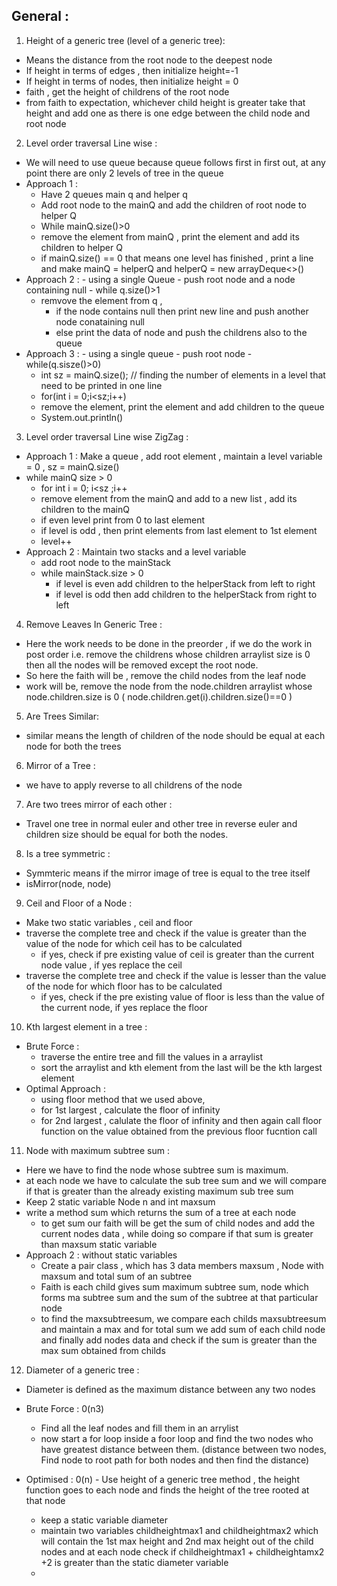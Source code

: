 ## General :
1. Height of a generic tree (level of a generic tree): 
  - Means the distance from the root node to the deepest node
  - If height in terms of edges , then initialize height=-1
  - If height in terms of nodes, then initialize height = 0
  - faith , get the height of childrens of the root node
  - from faith to expectation, whichever child height is greater take that height and add one as there is one edge between the child node and root node
2. Level order traversal Line wise : 
  - We will need to use queue because queue follows first in first out, at any point there are only 2 levels of tree in the queue
  - Approach 1 :
    -   Have 2 queues main q and helper q
    -   Add root node to the mainQ and add the children of root node to helper Q
    -   While mainQ.size()>0
      - remove the element from mainQ , print the element and add its children to helper Q
      - if mainQ.size() == 0 that means one level has finished , print a line and make mainQ = helperQ and helperQ = new arrayDeque<>()
   - Approach 2 :
    - using a single Queue
    - push root node and a node containing null 
    - while q.size()>1
      - remvove the element from q , 
        - if the node contains null then print new line and push another node conataining null
        - else print the data of node and push the childrens also to the queue
   - Approach 3 :
    - using a single queue
    - push root node
    - while(q.sisze()>0)
     - int sz = mainQ.size(); // finding the number of elements in a level that need to be printed in one line
     - for(int i = 0;i<sz;i++)
      - remove the element, print the element and add children to the queue      
     - System.out.println()
    
3. Level order traversal Line wise ZigZag :
  - Approach 1 : Make a queue , add root element , maintain a level variable = 0 , sz = mainQ.size()
  - while mainQ size > 0
    -  for int i = 0; i<sz ;i++
      - remove element from the mainQ and add to a new list  , add its children to the mainQ
     - if even level  print from 0 to last element
     - if level is odd , then print elements from last element to 1st element
     - level++
  - Approach 2 : Maintain two stacks and a level variable
    - add root node to the mainStack 
    - while mainStack.size > 0
      - if level is even add children to the helperStack from left to right
      - if level is odd then add children to the helperStack from right to left

4. Remove Leaves In Generic Tree :
  - Here the work needs to be done in the preorder , if we do the work in post order i.e. remove the childrens whose children arraylist size is 0 then all the nodes will be removed except the root node.
  - So here the faith will be , remove the child nodes from the leaf node
  - work will be, remove the node from the node.children arraylist whose node.children.size is 0 ( node.children.get(i).children.size()==0 )

5. Are Trees Similar:
  - similar means the length of children of the node should be equal at each node for both the trees

6. Mirror of a Tree :
  - we have to apply reverse to all childrens of the node

7. Are two trees mirror of each other : 
  -  Travel one tree in normal euler and other tree in reverse euler and children size should be equal for both the nodes.
 
8. Is a tree symmetric :
  - Symmteric means if the mirror image of tree is equal to the tree itself
  - isMirror(node, node)

9. Ceil and Floor of a Node :
  - Make two static variables , ceil and floor
  - traverse the complete tree and check if the value is greater than the value of the node for which ceil has to be calculated 
    - if yes, check if pre existing value of ceil is greater than the current node value , if yes replace the ceil
  - traverse the complete tree and check if the value is lesser than the value of the node for which floor has to be calculated
    - if yes, check if the pre existing value of floor is less than the value of the current node, if yes replace the floor

10. Kth largest element in a tree :
  - Brute Force :
    - traverse the entire tree and fill the values in a arraylist
    - sort the arraylist and kth element from the last will be the kth largest element
   - Optimal Approach :
     - using floor method that we used above,
      - for 1st largest , calculate the floor of infinity
      - for 2nd largest , calulate the floor of infinity and then again call floor function on the value obtained from the previous floor fucntion call

11. Node with maximum subtree sum :
  - Here we have to find the node whose subtree sum is maximum.
  - at each node we have to calculate the sub tree sum and we will compare if that is greater than the already existing maximum sub tree sum
  - Keep 2 static variable Node n and int maxsum
  - write a method sum which returns the sum of a tree at each node
    - to get sum our faith will be get the sum of child nodes and add the current nodes data , while doing so compare if that sum is greater than maxsum static variable
  - Approach 2 : without static variables
    - Create a pair class , which has 3 data members maxsum , Node with maxsum and total sum of an subtree
    - Faith is each child gives sum maximum subtree sum, node which forms ma subtree sum and the sum of the subtree at that particular node
    - to find the maxsubtreesum, we compare each childs maxsubtreesum and maintain a max and for total sum we add sum of each child node and finally add nodes data and check if the sum is greater than the max sum obtained from childs  
    

12. Diameter of a generic tree : 
  - Diameter is defined as the maximum distance between any two nodes
  - Brute Force : 0(n3)
    - Find all the leaf nodes and fill them in an arrylist
    - now start a for loop inside a foor loop and find the two nodes who have greatest distance between them. (distance between two nodes, Find node to root path for both nodes and then find the distance)
   
   - Optimised :  0(n)
    - Use height of a generic tree method , the height function goes to each node and finds the height of the tree rooted at that node 
      - keep a static variable diameter
      - maintain two variables childheightmax1 and childheightmax2 which will contain the 1st max height and 2nd max height out of the child nodes and at each node check if childheightmax1 + childheightamx2 +2 is greater than the static diameter variable
      -    
